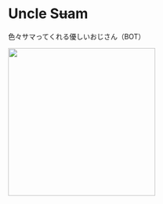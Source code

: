# Uncle S~~u~~am
色々サマってくれる優しいおじさん（BOT）

<kbd><img src="https://github.com/yutatanamoto/uncle-sum/assets/52131325/af6fce72-8cb7-4f3f-9de2-51da73533605" width="300px" /></kbd>
